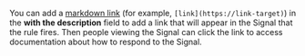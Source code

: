 <head>
  <meta name="robots" content="noindex" />
</head>

You can add a [markdown link](https://www.markdownguide.org/basic-syntax/#links) (for example, `[link](https://link-target)`) in the **with the description** field to add a link that will appear in the Signal that the rule fires. Then people viewing the Signal can click the link to access documentation about how to respond to the Signal. 
